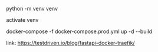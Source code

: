 python -m venv venv

activate venv

docker-compose -f docker-compose.prod.yml up -d --build

link:
https://testdriven.io/blog/fastapi-docker-traefik/